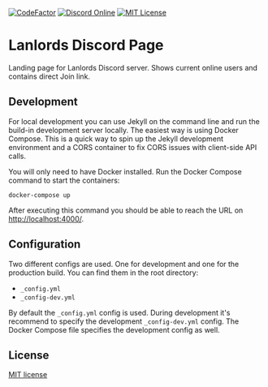 [![CodeFactor](https://www.codefactor.io/repository/github/lanlords/discord/badge)](https://www.codefactor.io/repository/github/lanlords/discord)
[![Discord Online](https://img.shields.io/discord/351732061561946114.svg)](https://discord.lanlords.nl)
[![MIT License](https://img.shields.io/badge/license-MIT-blue.svg)](LICENSE)

# Lanlords Discord Page

Landing page for Lanlords Discord server. Shows current online users and contains direct Join link.

## Development

For local development you can use Jekyll on the command line and run the build-in development server locally. The easiest way is using Docker Compose. This is a quick way to spin up the Jekyll development environment and a CORS container to fix CORS issues with client-side API calls.

You will only need to have Docker installed. Run the Docker Compose command to start the containers:
```shell
docker-compose up
```
After executing this command you should be able to reach the URL on [http://localhost:4000/](http://localhost:4000/).

## Configuration

Two different configs are used. One for development and one for the production build. You can find them in the root directory:

*   `_config.yml`
*   `_config-dev.yml`

By default the `_config.yml` config is used. During development it's recommend to specify the development `_config-dev.yml` config. The Docker Compose file specifies the development config as well.

## License

[MIT license](LICENSE)
